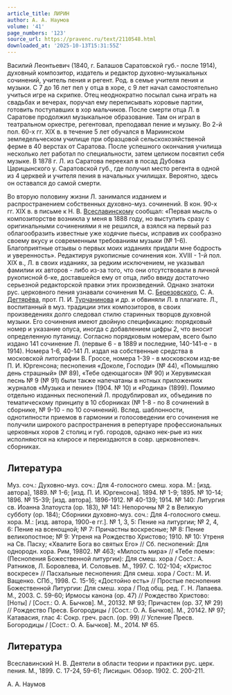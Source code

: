 ```yaml
---
article_title: ЛИРИН
author: А. А. Наумов
volume: '41'
page_numbers: '123'
source_url: https://pravenc.ru/text/2110548.html
downloaded_at: '2025-10-13T15:31:55Z'
---
```


Василий Леонтьевич (1840, г. Балашов Саратовской губ.- после 1914), духовный композитор, издатель и редактор духовно-музыкальных сочинений, учитель пения и регент. Род. в семье учителя пения и музыки. С 7 до 16 лет пел у отца в хоре, с 9 лет начал самостоятельно учиться игре на скрипке. Отец неоднократно посылал сына играть на свадьбах и вечерах, поручал ему переписывать хоровые партии, готовить поступавших в хор мальчиков. После смерти отца Л. в Саратове продолжил музыкальное образование. Там он играл в театральном оркестре, регентовал, преподавал пение и музыку. Во 2-й пол. 60-х гг. XIX в. в течение 5 лет обучался в Мариинском земледельческом училище при образцовой сельскохозяйственой ферме в 40 верстах от Саратова. После успешного окончания училища несколько лет работал по специальности, затем целиком посвятил себя музыке. В 1878 г. Л. из Саратова переехал в посад Дубовка Царицынского у. Саратовской губ., где получил место регента в одной из 4 церквей и учителя пения в начальных училищах. Вероятно, здесь он оставался до самой смерти.

Во вторую половину жизни Л. занимался изданием и распространением собственных духовно-муз. сочинений. В кон. 90-х гг. XIX в. в письме к Н. В. [Всеславинскому](https://pravenc.ru/text/Всеславинскому.html) сообщал: «Первая мысль о композиторстве возникла у меня в 1888 году, но выступить сразу с оригинальными сочинениями я не решился, а взялся на первый раз облагообразить известные уже ходячие пьесы, исправив их сообразно своему вкусу и современным требованиям музыки (№ 1-6). Благоприятные отзывы о первых моих изданиях придали мне бодрость и уверенность». Редактируя рукописные сочинения кон. XVIII - 1-й пол. XIX в., Л. в своих изданиях, за редким исключением, не указывал фамилии их авторов - либо из-за того, что они отсутствовали в личной рукописной б-ке, доставшейся ему от отца, либо ввиду достаточно серьезной редакторской правки этих произведений. Однако знатоки рус. церковного пения узнавали сочинения М. С. [Березовского](https://pravenc.ru/text/БЕРЕЗОВСКИЙ.html), С. А. [Дегтярёва](https://pravenc.ru/text/Дегтярёва.html), прот. П. И. [Турчанинова](https://pravenc.ru/text/Турчанинов.html) и др. и обвиняли Л. в плагиате. Л., воспитанный в муз. традиции этих композиторов, в своих произведениях долго следовал стилю старинных творцов духовной музыки. Его сочинения имеют двойную спецификацию: порядковый номер и указание опуса, иногда с добавлением цифры 2, что вносит определенную путаницу. Согласно порядковым номерам, всего было издано 141 сочинение Л. (первые 6 - в 1889 и последние, 140-141-е - в 1914). Номера 1-6, 40-141 Л. издал на собственные средства в московской литографии В. Гроссе, номера 1-39 - в московском изд-ве П. И. Юргенсона; песнопения «Доколе, Господи» (№ 44), «Помышляю день страшный» (№ 89), «Тебе одеющагося» (№ 90) и Херувимская песнь № 9 (№ 91) были также напечатаны в нотных приложениях журналов «Музыка и пение» (1904. № 10) и «Родина» (1899). Помимо отдельно изданных песнопений Л. продублировал их, объединив по тематическому принципу в 10 сборниках (№ 1-8 - по 8 сочинений в сборнике, № 9-10 - по 10 сочинений). Вслед. шаблонности, однотипности приемов в гармонии и голосоведении его сочинения не получили широкого распространения в репертуаре профессиональных церковных хоров 2 столиц и губ. городов, однако нек-рые из них исполняются на клиросе и переиздаются в совр. церковнопевч. сборниках.

## Литература

Муз. соч.: Духовно-муз. соч.: Для 4-голосного смеш. хора. М.: [изд. автора], 1889. № 1-6; [изд. П. И. Юргенсона]. 1894. № 1-9; 1895. № 10-14; 1896. № 15-39; [изд. автора]. 1896-1912. № 40-139; 1914. № 140: Литургия св. Иоанна Златоуста (op. 183), № 141: Непорочны № 2 в Великую субботу (op. 184); Сборники духовно-муз. соч.: Для 4-голосного смеш. хора. М.: [изд. автора, 1900-е гг.]. № 1, 3, 5: Пение на литургии; № 2, 4, 6: Пение на всенощной; № 7: Причастны воскресные; № 8: Пение великопостное; № 9: Утреня на Рождество Христово; 1910. № 10: Утреня на Св. Пасху; «Хвалите Бога во святых Его» // Сб. песнопений: Для однородн. хора. Рим, 19802. № 463; «Милость мира» // «Тебе поем»: (Песнопения Божественной литургии): Для смеш. хора / Сост.: А. Ратников, Л. Боровлева, И. Соловьев. М., 1997. С. 102-104; «Христос воскресе» // Пасхальные песнопения: Для смеш. хора / Сост.: М. И. Ващенко. СПб., 1998. С. 15-16; «Достойно есть» // Простые песнопения Божественной Литургии: Для смеш. хора / Под общ. ред. Г. Н. Лапаева. М., 2003. С. 59-60; Ирмосы канона (op. 47) // Рождество Христово: [Ноты] / [Сост.: О. А. Бычков]. М., 20132. № 93; Причастен (op. 37, № 29) // Рождество Пресв. Богородицы / [Сост.: О. А. Бычков]. М., 20142. № 97; Катавасия, глас 4: Сокр. греч. расп. (op. 99) // Успение Пресв. Богородицы / [Сост.: О. А. Бычков]. М., 2014. № 65.

## Литература

Всеславинский Н. В. Деятели в области теории и практики рус. церк. пения. М., 1899. С. 17-24, 59-61; Лисицын. Обзор. 1902. С. 200-211.

А. А. Наумов
